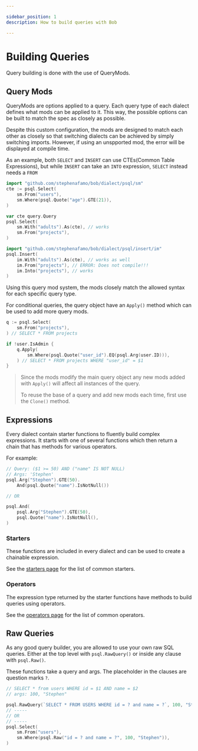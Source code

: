 ```yaml
---

sidebar_position: 1
description: How to build queries with Bob

---
```


# Building Queries

Query building is done with the use of QueryMods.

## Query Mods

QueryMods are options applied to a query. Each query type of each dialect defines what mods can be applied to it. This way, the possible options can be built to match the spec as closely as possible.

Despite this custom configuration, the mods are designed to match each other as closely so that switching dialects can be achieved by simply switching imports. However, if using an unspported mod, the error will be displayed at compile time.

As an example, both `SELECT` and `INSERT` can use CTEs(Common Table Expressions), but while `INSERT` can take an `INTO` expression, `SELECT` instead needs a `FROM`

```go
import "github.com/stephenafamo/bob/dialect/psql/sm"
cte := psql.Select(
    sm.From("users"),
    sm.Where(psql.Quote("age").GTE(21)),
)

var cte query.Query
psql.Select(
    sm.With("adults").As(cte), // works
    sm.From("projects"),
)

import "github.com/stephenafamo/bob/dialect/psql/insert/im"
psql.Insert(
    im.With("adults").As(cte), // works as well
    im.From("projects"), // ERROR: Does not compile!!!
    im.Into("projects"), // works
)
```

Using this query mod system, the mods closely match the allowed syntax for each specific query type.

For conditional queries, the query object have an `Apply()` method which can be used to add more query mods.

```go
q := psql.Select(
	sm.From("projects"),
) // SELECT * FROM projects

if !user.IsAdmin {
	q.Apply(
		sm.Where(psql.Quote("user_id").EQ(psql.Arg(user.ID))),
	) // SELECT * FROM projects WHERE "user_id" = $1
}
```

> Since the mods modify the main query object any new mods added with `Apply()` will affect all instances of the query.
>
> To reuse the base of a query and add new mods each time, first use the `Clone()` method.

## Expressions

Every dialect contain starter functions to fluently build complex expressions. It starts with one of several functions which then return a chain that has methods for various operators.

For example:

```go
// Query: ($1 >= 50) AND ("name" IS NOT NULL)
// Args: 'Stephen'
psql.Arg("Stephen").GTE(50).
	And(psql.Quote("name").IsNotNull())

// OR

psql.And(
	psql.Arg("Stephen").GTE(50),
	psql.Quote("name").IsNotNull(),
)
```

### Starters

These functions are included in every dialect and can be used to create a chainable expression.

See the [starters page](./starters) for the list of common starters.

### Operators

The expression type returned by the starter functions have methods to build queries using operators.

See the [operators page](./operators) for the list of common operators.

## Raw Queries

As any good query builder, you are allowed to use your own raw SQL queries. Either at the top level with `psql.RawQuery()` or inside any clause with `psql.Raw()`.

These functions take a query and args. The placeholder in the clauses are question marks `?`.

```go
// SELECT * from users WHERE id = $1 AND name = $2
// args: 100, "Stephen"

psql.RawQuery(`SELECT * FROM USERS WHERE id = ? and name = ?`, 100, "Stephen")
// -----
// OR
// -----
psql.Select(
	sm.From("users"),
	sm.Where(psql.Raw("id = ? and name = ?", 100, "Stephen")),
)
```
